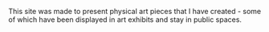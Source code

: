 This site was made to present physical art pieces that I have created - some of which have been displayed in art exhibits and stay in public spaces.

